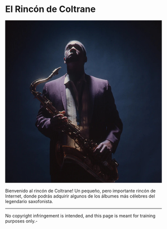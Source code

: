 
# El Rincón de Coltrane

![Picture of Coltrane's Ascension](/images/coltrane.jpg)

Bienvenido al rincón de Coltrane! Un pequeño, pero importante rincón de Internet, donde podrás adquirir algunos de los álbumes más célebres del legendario saxofonista.

---

No copyright infringement is intended, and this page is meant for training purposes only.-